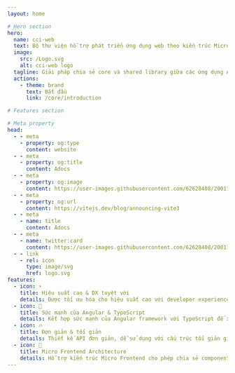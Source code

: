 ```yaml
---
layout: home

# Hero section
hero:
  name: cci-web
  text: Bộ thư viện hỗ trợ phát triển ứng dụng web theo kiến trúc Micro Frontend.
  image:
    src: /Logo.svg
    alt: cci-web logo
  tagline: Giải pháp chia sẻ core và shared library giữa các ứng dụng Angular & SSR.
  actions:
    - theme: brand
      text: Bắt đầu
      link: /core/introduction

# Features section

# Meta property
head:
  - - meta
    - property: og:type
      content: website
  - - meta
    - property: og:title
      content: Adocs
  - - meta
    - property: og:image
      content: https://user-images.githubusercontent.com/62628408/200117602-4b274d14-b1b2-4f61-8dcd-9f9482c677a0.png
  - - meta
    - property: og:url
      content: https://vitejs.dev/blog/announcing-vite3
  - - meta
    - name: title
      content: Adocs
  - - meta
    - name: twitter:card
      content: https://user-images.githubusercontent.com/62628408/200117602-4b274d14-b1b2-4f61-8dcd-9f9482c677a0.png
  - - link
    - rel: icon
      type: image/svg
      href: logo.svg
features:
  - icon: ⚡️
    title: Hiệu suất cao & DX tuyệt vời
    details: Được tối ưu hóa cho hiệu suất cao với developer experience không thể so sánh, giúp phát triển ứng dụng nhanh chóng và hiệu quả.
  - icon: 🎉
    title: Sức mạnh của Angular & TypeScript
    details: Kết hợp sức mạnh của Angular framework với TypeScript để xây dựng ứng dụng web hiện đại, type-safe và dễ bảo trì.
  - icon: 🔥
    title: Đơn giản & tối giản
    details: Thiết kế API đơn giản, dễ sử dụng với cấu trúc tối giản giúp developers tập trung vào logic business thay vì boilerplate code.
  - icon: 🎀
    title: Micro Frontend Architecture
    details: Hỗ trợ kiến trúc Micro Frontend cho phép chia sẻ components, services và utilities giữa các ứng dụng một cách linh hoạt.
---
```

